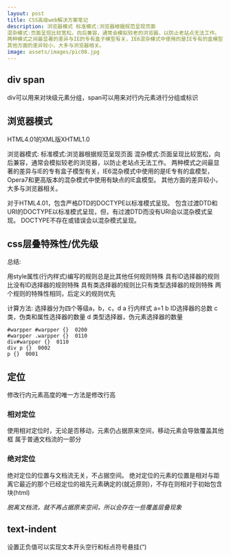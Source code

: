 ```yaml
---
layout: post
title: CSS高级web解决方案笔记
description: 浏览器模式 标准模式:浏览器根据规范呈现页面
混杂模式:页面呈现比较宽松，向后兼容，通常会模拟较老的浏览器，以防止老站点无法工作。
两种模式之间最显著的差异与IE的专有盒子模型有关，IE6混杂模式中使用的是IE专有的盒模型，Opera7和更高版本的混杂模式中使用有缺点的IE盒模型。
其他方面的差异较小，大多与浏览器相关。
image: assets/images/pic08.jpg
---
```


## div span

div可以用来对块级元素分组，span可以用来对行内元素进行分组或标识

## 浏览器模式

HTML4.01的XML版XHTML1.0

浏览器模式:
标准模式:浏览器根据规范呈现页面
混杂模式:页面呈现比较宽松，向后兼容，通常会模拟较老的浏览器，以防止老站点无法工作。
两种模式之间最显著的差异与IE的专有盒子模型有关，IE6混杂模式中使用的是IE专有的盒模型，Opera7和更高版本的混杂模式中使用有缺点的IE盒模型。
其他方面的差异较小，大多与浏览器相关。

对于HTML4.01，包含严格DTD的DOCTYPE以标准模式呈现。
包含过渡DTD和URI的DOCTYPE以标准模式呈现，但，有过渡DTD而没有URI会以混杂模式呈现。
DOCTYPE不存在或错误会以混杂模式呈现。

## css层叠特殊性/优先级

总结:

用style属性(行内样式)编写的规则总是比其他任何规则特殊
具有ID选择器的规则比没有ID选择器的规则特殊
具有类选择器的规则比只有类型选择器的规则特殊
两个规则的特殊性相同，后定义的规则优先

计算方法:
选择器分为四个等级a，b，c，d
a 行内样式 a=1
b ID选择器的总数
c 类，伪类和属性选择器的数量
d 类型选择器，伪元素选择器的数量
```
#warpper #warpper {}  0200
#warpper .warpper {}  0110
div#warpper {}  0110
div p {}  0002
p {}  0001
```

## 定位

修改行内元素高度的唯一方法是修改行高

### 相对定位

使用相对定位时，无论是否移动，元素仍占据原来空间，移动元素会导致覆盖其他框
属于普通文档流的一部分

### 绝对定位

绝对定位的位置与文档流无关，不占据空间。
绝对定位的元素的位置是相对与距离它最近的那个已经定位的祖先元素确定的(就近原则)，不存在则相对于初始包含块(html)


*脱离文档流，就不再占据原来空间，所以会存在一些覆盖层叠现象*

## text-indent

设置正负值可以实现文本开头空行和标点符号悬挂(“)
